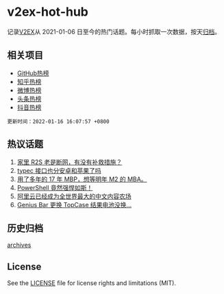 # v2ex-hot-hub

 记录[V2EX](https://www.v2ex.com/)从 2021-01-06 日至今的热门话题。每小时抓取一次数据，按天[归档](archives)。
 
 ## 相关项目

- [GitHub热榜](https://github.com/lonnyzhang423/github-hot-hub)
- [知乎热榜](https://github.com/lonnyzhang423/zhihu-hot-hub)
- [微博热榜](https://github.com/lonnyzhang423/weibo-hot-hub)
- [头条热榜](https://github.com/lonnyzhang423/toutiao-hot-hub)
- [抖音热榜](https://github.com/lonnyzhang423/douyin-hot-hub)


 `更新时间：2022-01-16 16:07:57 +0800`

## 热议话题

1. [家里 R2S 老是断网，有没有补救措施？](https://www.v2ex.com/t/828450)
1. [typec 接口也分安卓和苹果了吗](https://www.v2ex.com/t/828528)
1. [用了多年的 17 年 MBP，想等明年 M2 的 MBA。](https://www.v2ex.com/t/828464)
1. [PowerShell 竟然强悍如斯！](https://www.v2ex.com/t/828462)
1. [阿里云已经成为全世界最大的中文内容农场](https://www.v2ex.com/t/828447)
1. [Genius Bar 更换 TopCase 结果电池没换...](https://www.v2ex.com/t/828490)

## 历史归档

[archives](archives)

## License

See the [LICENSE](LICENSE) file for license rights and limitations (MIT).
